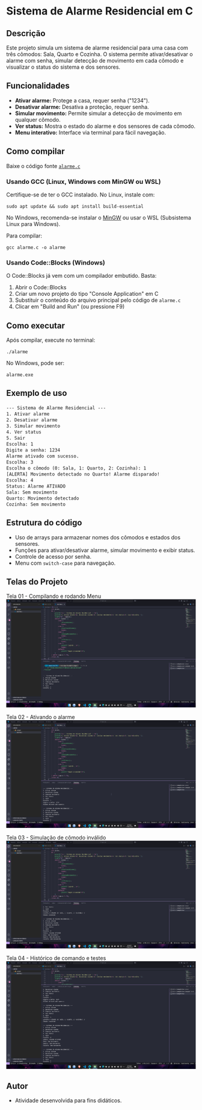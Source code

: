 # Sistema de Alarme Residencial em C

## Descrição
Este projeto simula um sistema de alarme residencial para uma casa com três cômodos: Sala, Quarto e Cozinha. O sistema permite ativar/desativar o alarme com senha, simular detecção de movimento em cada cômodo e visualizar o status do sistema e dos sensores.

## Funcionalidades
- **Ativar alarme:** Protege a casa, requer senha ("1234").
- **Desativar alarme:** Desativa a proteção, requer senha.
- **Simular movimento:** Permite simular a detecção de movimento em qualquer cômodo.
- **Ver status:** Mostra o estado do alarme e dos sensores de cada cômodo.
- **Menu interativo:** Interface via terminal para fácil navegação.


## Como compilar

Baixe o código fonte [`alarme.c`](/software-embarcado/alarme.c) 

### Usando GCC (Linux, Windows com MinGW ou WSL)
Certifique-se de ter o GCC instalado. No Linux, instale com:

```
sudo apt update && sudo apt install build-essential
```
No Windows, recomenda-se instalar o [MinGW](https://www.mingw-w64.org/) ou usar o WSL (Subsistema Linux para Windows).

Para compilar:
```
gcc alarme.c -o alarme
```

### Usando Code::Blocks (Windows)
O Code::Blocks já vem com um compilador embutido. Basta:
1. Abrir o Code::Blocks
2. Criar um novo projeto do tipo "Console Application" em C
3. Substituir o conteúdo do arquivo principal pelo código de `alarme.c`
4. Clicar em "Build and Run" (ou pressione F9)

## Como executar
Após compilar, execute no terminal:

```
./alarme
```
No Windows, pode ser:
```
alarme.exe
```

## Exemplo de uso
```
--- Sistema de Alarme Residencial ---
1. Ativar alarme
2. Desativar alarme
3. Simular movimento
4. Ver status
5. Sair
Escolha: 1
Digite a senha: 1234
Alarme ativado com sucesso.
Escolha: 3
Escolha o cômodo (0: Sala, 1: Quarto, 2: Cozinha): 1
[ALERTA] Movimento detectado no Quarto! Alarme disparado!
Escolha: 4
Status: Alarme ATIVADO
Sala: Sem movimento
Quarto: Movimento detectado
Cozinha: Sem movimento
```

## Estrutura do código
- Uso de arrays para armazenar nomes dos cômodos e estados dos sensores.
- Funções para ativar/desativar alarme, simular movimento e exibir status.
- Controle de acesso por senha.
- Menu com `switch-case` para navegação.

## Telas do Projeto

Tela 01 -  Compilando e rodando Menu
![`alarme.c`](/software-embarcado/assets/Screenshot_20250611_215600.png) 

Tela 02 -  Ativando o alarme
![`alarme.c`](/software-embarcado/assets/Screenshot_20250611_215702.png) 

Tela 03 -  Simulação de cômodo inválido
![`alarme.c`](/software-embarcado/assets/Screenshot_20250611_215747.png) 

Tela 04 -  Histórico de comando e testes
![`alarme.c`](/software-embarcado/assets/Screenshot_20250611_215824.png) 

## Autor
- Atividade desenvolvida para fins didáticos.

